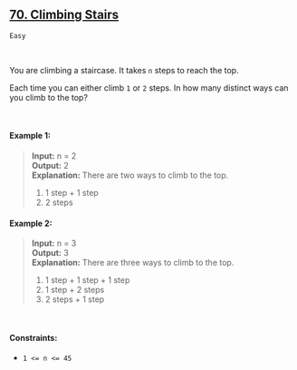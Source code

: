 ## [70. Climbing Stairs](https://leetcode.com/problems/climbing-stairs/)

<code>Easy</code>

<br>

You are climbing a staircase. It takes <code>n</code> steps to reach the top.

Each time you can either climb <code>1</code> or <code>2</code> steps. In how many distinct ways can you climb to the top?

<br>

#### Example 1:

> __Input:__ n = 2  
> __Output:__ 2  
> __Explanation:__ There are two ways to climb to the top.  
> 1. 1 step + 1 step  
> 2. 2 steps  

#### Example 2:

> __Input:__ n = 3  
> __Output:__ 3  
> __Explanation:__ There are three ways to climb to the top.  
> 1. 1 step + 1 step + 1 step  
> 2. 1 step + 2 steps  
> 3. 2 steps + 1 step  

<br>

#### Constraints:

- <code>1 <= n <= 45</code>
